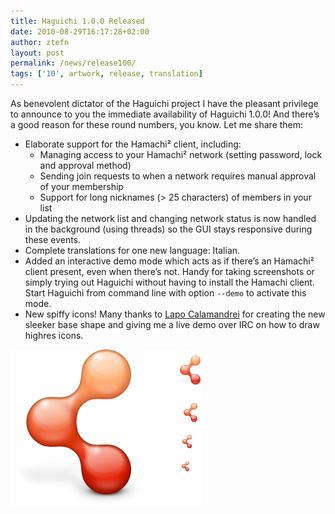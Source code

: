```yaml
---
title: Haguichi 1.0.0 Released
date: 2010-08-29T16:17:28+02:00
author: ztefn
layout: post
permalink: /news/release100/
tags: ['10', artwork, release, translation]
---
```

As benevolent dictator of the Haguichi project I have the pleasant privilege to announce to you the immediate availability of Haguichi 1.0.0! And there&#8217;s a good reason for these round numbers, you know. Let me share them:

  * Elaborate support for the Hamachi² client, including: 
      * Managing access to your Hamachi² network (setting password, lock and approval method)
      * Sending join requests to when a network requires manual approval of your membership
      * Support for long nicknames (> 25 characters) of members in your list
  * Updating the network list and changing network status is now handled in the background (using threads) so the GUI stays responsive during these events.
  * Complete translations for one new language: Italian.
  * Added an interactive demo mode which acts as if there&#8217;s an Hamachi² client present, even when there&#8217;s not. Handy for taking screenshots or simply trying out Haguichi without having to install the Hamachi client. Start Haguichi from command line with option `--demo` to activate this mode.
  * New spiffy icons! Many thanks to <a href="https://launchpad.net/~calamandrei" target="_blank">Lapo Calamandrei</a> for creating the new sleeker base shape and giving me a live demo over IRC on how to draw highres icons.

<img class="aligncenter" title="Haguichi icon" src="/resources/100-haguichi-icon.png" alt="" width="307" height="250" />
